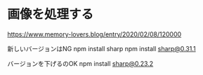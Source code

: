 # 画像を処理する

https://www.memory-lovers.blog/entry/2020/02/08/120000

新しいバージョンはNG
npm install sharp
npm install sharp@0.31.1

バージョンを下げるのOK
npm install sharp@0.23.2 

